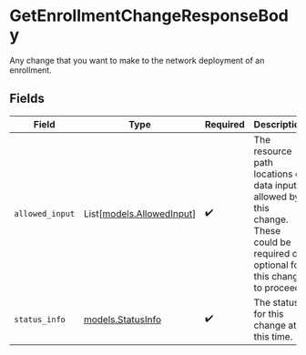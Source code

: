 # GetEnrollmentChangeResponseBody

Any change that you want to make to the network deployment of an enrollment.


## Fields

| Field                                                                                                                              | Type                                                                                                                               | Required                                                                                                                           | Description                                                                                                                        |
| ---------------------------------------------------------------------------------------------------------------------------------- | ---------------------------------------------------------------------------------------------------------------------------------- | ---------------------------------------------------------------------------------------------------------------------------------- | ---------------------------------------------------------------------------------------------------------------------------------- |
| `allowed_input`                                                                                                                    | List[[models.AllowedInput](../models/allowedinput.md)]                                                                             | :heavy_check_mark:                                                                                                                 | The resource path locations of data inputs allowed by this change. These could be required or optional for this change to proceed. |
| `status_info`                                                                                                                      | [models.StatusInfo](../models/statusinfo.md)                                                                                       | :heavy_check_mark:                                                                                                                 | The status for this change at this time.                                                                                           |